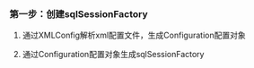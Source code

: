 ### 第一步：创建sqlSessionFactory

1. 通过XMLConfig解析xml配置文件，生成Configuration配置对象

2. 通过Configuration配置对象生成sqlSessionFactory

